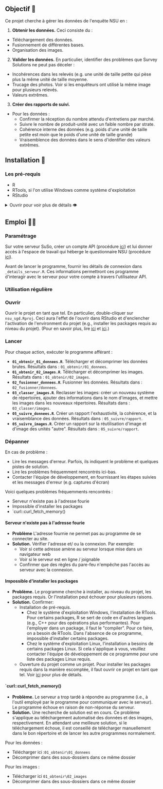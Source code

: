 ## Objectif 🎯

Ce projet cherche à gérer les données de l'enquête NSU en :

1. **Obtenir les données.** Ceci consiste du :
  - Téléchargement des données.
  - Fusionnement de différentes bases.
  - Organisation des images.
2. **Valider les données.** En particulier, identifier des problèmes que Survey Solutions ne peut pas déceler : 
  - Incohérences dans les relevés (e.g. une unité de taille petite qui pèse plus la même unité de taille moyenne.
  - Trucage des photos. Voir si les enquêteurs ont utilisé la même image pour plusieurs relevés.
  - Valeurs extrêmes.
3. **Créer des rapports de suivi.**
  - Pour les données :
    - Confirmer la réception du nombre attendu d'entretiens par marché.
    - Suivre le nombre de produit-unité avec un faible nombre par strate.
    - Cohérence interne des données (e.g. poids d'une unité de taille petite est moin que le poids d'une unité de taille grande)
    - Vraisemblence des données dans le sens d'identifier des valeurs extrêmes.

## Installation 🔌

### Les pré-requis

- R
- RTools, si l'on utilise Windows comme système d'exploitation
- RStudio

<details>

<summary>
Ouvrir pour voir plus de détails 👁️
</summary>

#### R

- Suivre ce [lien](https://cran.r-project.org/)
- Cliquer sur votre système d'exploitation
- Cliquer sur `base`
- Télécharger and installer (e.g.,
  [this](https://cran.r-project.org/bin/windows/base/R-4.4.2-win.exe)
  pour le compte de Windows)

#### RTools

Nécessaire pour le système d'exploitation Windows

- Suivre ce [lien](https://cran.r-project.org/)
- Cliquer sur `Windows`
- Cliquer sur `RTools`
- Télécharger
  (e.g.,[this](https://cran.r-project.org/bin/windows/Rtools/rtools44/files/rtools44-6335-6327.exe) pour une architecture
  64bit)
- Installer dans le lieu de défaut suggéré par le programme d'installation (e.g., `C:\rtools4'`)

Ce programme permet à R de compiler des scripts écrit en C++ et utilisé par certains packages pour être plus performant (e.g., `{dplyr}`).

#### RStudio

- Suivre ce [lien](https://posit.co/download/rstudio-desktop/)
- Cliquer sur le bouton `DOWNLOAD RSTUDIO`
- Sélectionner le bon fichier d'installation selon votre système d'exploitation
- Télécharger et installer (e.g.,
  [this](https://download1.rstudio.org/electron/windows/RStudio-2024.09.1-394.exe)
  pour le compte de Windows)

RStudio est sollicité pour deux raisons :

1. Il fournit une bonne interface pour utiliser R
2. Il est accompagné par [Quarto](https://quarto.org/), un programme dont nous nous serviront pour créer certains documents.

</details>

## Emploi 👩‍💻

### Paramétrage

Sur votre serveur SuSo, créer un compte API (procédure [ici](https://docs.mysurvey.solutions/headquarters/accounts/teams-and-roles-tab-creating-user-accounts/)) et lui donner accès à l'espace de travail qui héberge le questionnaire NSU (procédure [ici](https://docs.mysurvey.solutions/headquarters/accounts/adding-users-to-workspaces/)).

Avant de lancer le programme, fournir les détails de connexion dans `_details_serveur.R`. Ces informations permettront ces programme d'interagir avec le serveur pour votre compte à travers l'utilisateur API.

### Utilisation régulière

### Ouvrir

Ouvrir le projet en tant que tel. En particulier, double-cliquer sur `nsu_sgd.Rproj`. Ceci aura l'effet de l'ouvrir dans RStudio et d'enclencher l'activation de l'environment du projet (e.g., installer les packages requis au niveau du projet). (Pour en savoir plus, lire [ici](https://rstats.wtf/projects#rstudio-projects) et [ici](https://support.posit.co/hc/en-us/articles/200526207-Using-RStudio-Projects).)

### Lancer

Pour chaque action, exécuter le programme afférant :

- **`01_obtenir_01_donnees.R`**. Télécharger et décomprimer les données brutes. Résultats dans : `01_obtenir/01_donnees`.
- **`01_obtenir_02_images.R`**. Télécharger et décomprimer les images. Résultats dans : `01_obtenir/02_images`.
- **`02_fusionner_donnees.R`**. Fusionner les données. Résultats dans : `02_fusionner/donnees`.
- **`03_classer_images.R`**. Reclasser les images: créer un nouveau système de répertoires, ajouter des informations dans le nom d'images, et mettre les images dans les nouveaux répertoires. Résultats dans : `03_classer/images`.
- **`05_suivre_donnees.R`**. Créer un rapport l'exhaustivité, la cohérence, et la vraisemblance des données. Résultats dans : `05_suivre/rapport`.
- **`05_suivre_images.R`**.  Créer un rapport sur la réutilisation d'image et d'image des unités "autre".  Résultats dans : `05_suivre/rapport`.

### Dépanner

En cas de problème :

- Lire les messages d'erreur. Parfois, ils indiquent le problème et quelques pistes de solution.
- Lire les problèmes fréquemment rencontrés ici-bas.
- Contacter l'équipe de développement, en fournissant les étapes suivies et les messages d'erreur (e.g. captures d'écran)

Voici quelques problèmes fréquemments rencontrés :

- Serveur n'existe pas à l'adresse fourie
- Impossible d'installer les packages
- `curl::curl_fetch_memory() 

#### Serveur n'existe pas à l'adresse fourie

- **Problème** L'adresse fournie ne permet pas au programme de se connecter au site.
- **Solution.** Vérifier l'adresse et/ ou la connexion. Par exemple:
  - Voir si cette adresse amène au serveur lorsque mise dans un navigateur web
  - Voir si le serveur est en ligne / joignable
  - Confirmer que des règles du pare-feu n'empêche pas l'accès au serveur avec la connexion.

#### Impossible d'installer les packages

- **Problème.** Le programme cherche à installer, au niveau du projet, les packages requis. Or l'installation peut échouer pour plusieurs raisons.
- **Solution.** Confirmer:
  - Installation de pré-requis.
    - Chez le système d'exploitation Windows, l'installation de RTools. Pour certains packages, R se sert de code en d'autres langues (e.g., C++ pour des opérations plus performantes). Pour l'employer dans un package, il faut le "compiler". Pour ce faire, on a besoin de RTools. Dans l'absence de ce programme, impossible d'installer certains packages.
    - Chez le système d'exploitation Linux, l'installation a besoins de certains packages Linux. Si cela s'applique à vous, veuillez contacter l'équipe de développement de ce programme pour une liste des packages Linux requis.
  - Ouverture du projet comme un projet. Pour installer les packages requis dans la manière escomptée, il faut ouvrir ce projet en tant que tel. Voir [ici](#lancer) pour plus de détails.

#### `curl::curl_fetch_memory() 

- **Problème.** Le serveur a trop tardé à répondre au programme (i.e., à l'outil employé par le programme pour communiquer avec le serveur). Le programme échoue en raison de non-réponse du serveur.
- **Solution.** Une recherche de solution est en cours. Ce problème s'applique au téléchargement automatisé des données et des images, respectivement. En attendant une meilleure solution, si le téléchargement échoue, il est conseillé de télécharger manuellement dans le bon répertoire et de lancer les autre programmes normalement.

Pour les données :

- Télécharger ici :`01_obtenir\01_donnees`
- Décomprimer dans des sous-dossiers dans ce même dossier

Pour les images :
- Télécharger ici `01_obtenir\02_images`
- Décomprimer dans des sous-dossiers dans ce même dossier
